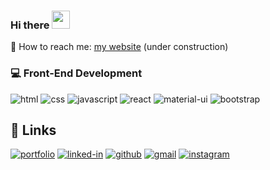 ### Hi there  <img src="https://media.giphy.com/media/hvRJCLFzcasrR4ia7z/giphy.gif" width="29px">

🌿 How to reach me: [my website](https://www.k8hansen.com/) (under construction)

### 💻 Front-End Development
![html](https://img.shields.io/badge/HTML5-E34F26?style=for-the-badge&logo=html5&logoColor=white)
![css](https://img.shields.io/badge/CSS3-1572B6?style=for-the-badge&logo=css3&logoColor=white)
![javascript](https://img.shields.io/badge/JavaScript-323330?style=for-the-badge&logo=javascript&logoColor=F7DF1E)
![react](https://img.shields.io/badge/React-20232A?style=for-the-badge&logo=react&logoColor=61DAFB)
![material-ui](https://img.shields.io/badge/Material_UI-0081CB?style=for-the-badge&logo=material-ui&logoColor=white)
![bootstrap](https://img.shields.io/badge/Bootstrap-563D7C?style=for-the-badge&logo=bootstrap&logoColor=white)


## 🔗 Links

[![portfolio](https://img.shields.io/badge/Portfolio-5340ff?style=for-the-badge&logo=Google-chrome&logoColor=white)](https://www.k8hansen.com)
[![linked-in](https://img.shields.io/badge/Linked_In-0077B5?style=for-the-badge&logo=LinkedIn&logoColor=white)](https://www.linkedin.com/in/k8hansen/)
[![github](https://img.shields.io/badge/GitHub-000000?style=for-the-badge&logo=GitHub&logoColor=white)](https://github.com/k8hansen)
[![gmail](https://img.shields.io/badge/Gmail-D14836?style=for-the-badge&logo=Gmail&logoColor=white)](mailto:k8hansen@gmail.com)
[![instagram](https://img.shields.io/badge/Instagram-E4405F?style=for-the-badge&logo=instagram&logoColor=white)](https://www.instagram.com/mallpalm/)

